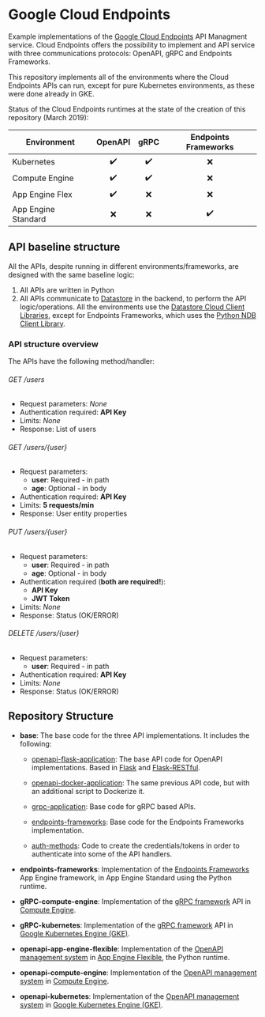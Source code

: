 # Google Cloud Endpoints #

Example implementations of the [Google Cloud Endpoints](https://cloud.google.com/endpoints/) API Managment service. 
Cloud Endpoints offers the possibility to implement and API service with three communications protocols: OpenAPI, gRPC and Endpoints Frameworks.

This repository implements all of the environments where the Cloud Endpoints APIs can run, except for pure Kubernetes environments, as these were done already in GKE.

Status of the Cloud Endpoints runtimes at the state of the creation of this repository (March 2019):


|     Environment      |      OpenAPI       |         gRPC          | Endpoints Frameworks |
| ---------------------|:------------------:|:---------------------:|:--------------------:|
|  Kubernetes          | :heavy_check_mark: |   :heavy_check_mark:  |  :x:                 |
|  Compute Engine      | :heavy_check_mark: |   :heavy_check_mark:  |  :x:                 |
|  App Engine Flex     | :heavy_check_mark: |   :x:                 |  :x:                 |
|  App Engine Standard | :x:                |   :x:                 |  :heavy_check_mark:  |


## API baseline structure ##

All the APIs, despite running in different environments/frameworks, are designed with the same baseline logic:

1. All APIs are written in Python
2. All APIs communicate to [Datastore](https://cloud.google.com/datastore/docs/concepts/overview) in the backend, to perform the API logic/operations. All the environments use the [Datastore Cloud Client Libraries](https://googleapis.github.io/google-cloud-python/latest/datastore/client.html), except for Endpoints Frameworks, which uses the [Python NDB Client Library](https://cloud.google.com/appengine/docs/standard/python/ndb/).

### API structure overview ###

The APIs have the following method/handler:

###### GET /users ######

- Request parameters: *None*
- Authentication required: **API Key**
- Limits: *None*
- Response: List of users

###### GET /users/{user} ######

- Request parameters:
    - **user**: Required - in path
    - **age**: Optional - in body
- Authentication required: **API Key**
- Limits: **5 requests/min**
- Response: User entity properties

###### PUT /users/{user} ######

- Request parameters:
    - **user**: Required - in path
    - **age**: Optional - in body
- Authentication required (**both are required!**): 
    - **API Key**
    - **JWT Token**
- Limits: *None*
- Response: Status (OK/ERROR)

###### DELETE /users/{user} ######

- Request parameters:
    - **user**: Required - in path
- Authentication required: **API Key**
- Limits: *None*
- Response: Status (OK/ERROR)

## Repository Structure ##

* **base**: The base code for the three API implementations. It includes the following:

    * [openapi-flask-application](/base/openapi-flask-application): The base API code for OpenAPI implementations. Based in [Flask](http://flask.pocoo.org/) and  [Flask-RESTful](https://flask-restful.readthedocs.io/en/latest/).
    
    * [openapi-docker-application](/base/openapi-docker-application): The same previous API code, but with an additional script to Dockerize it.
    
    * [grpc-application](/base/grpc-application): Base code for gRPC based APIs.
    
    * [endpoints-frameworks](/base/endpoints-frameworks): Base code for the Endpoints Frameworks implementation.
    
    * [auth-methods](/base/auth-methods): Code to create the credentials/tokens in order to authenticate into some of the API handlers.

* **endpoints-frameworks**: Implementation of the [Endpoints Frameworks](https://cloud.google.com/endpoints/docs/frameworks/about-cloud-endpoints-frameworks) App Engine framework, in App Engine Standard using the Python runtime.

* **gRPC-compute-engine**: Implementation of the [gRPC framework](https://cloud.google.com/endpoints/docs/grpc/about-grpc) API in [Compute Engine](https://cloud.google.com/endpoints/docs/grpc/get-started-compute-engine-docker).

* **gRPC-kubernetes**: Implementation of the [gRPC framework](https://cloud.google.com/endpoints/docs/grpc/about-grpc) API in [ Google Kubernetes Engine (GKE)](https://cloud.google.com/endpoints/docs/grpc/get-started-kubernetes-engine).

* **openapi-app-engine-flexible**: Implementation of the [OpenAPI management system](https://cloud.google.com/endpoints/docs/openapi/) in [App Engine Flexible](https://cloud.google.com/endpoints/docs/openapi/get-started-app-engine), the Python runtime.

* **openapi-compute-engine**: Implementation of the [OpenAPI management system](https://cloud.google.com/endpoints/docs/openapi/) in [Compute Engine](https://cloud.google.com/endpoints/docs/openapi/get-started-compute-engine-docker).

* **openapi-kubernetes**:  Implementation of the [OpenAPI management system](https://cloud.google.com/endpoints/docs/openapi/) in [Google Kubernetes Engine (GKE)](https://cloud.google.com/endpoints/docs/openapi/get-started-kubernetes-engine).



